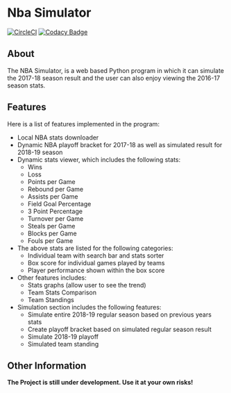 # Nba Simulator
[![CircleCI](https://circleci.com/gh/larryworm1127/nba_simulator.svg?style=svg)](https://circleci.com/gh/larryworm1127/nba_simulator)
[![Codacy Badge](https://api.codacy.com/project/badge/Grade/37a20c287c1140cdb2b77148447a2cc1)](https://www.codacy.com/app/larryworm1127/nba_simulator?utm_source=github.com&amp;utm_medium=referral&amp;utm_content=larryworm1127/nba_simulator&amp;utm_campaign=Badge_Grade)

## About
The NBA Simulator, is a web based Python program in which it can simulate the 2017-18 season result
and the user can also enjoy viewing the 2016-17 season stats.

## Features
Here is a list of features implemented in the program:
- Local NBA stats downloader
- Dynamic NBA playoff bracket for 2017-18 as well as simulated result for 2018-19 season
- Dynamic stats viewer, which includes the following stats:
    - Wins 
    - Loss
    - Points per Game
    - Rebound per Game
    - Assists per Game
    - Field Goal Percentage
    - 3 Point Percentage
    - Turnover per Game
    - Steals per Game
    - Blocks per Game
    - Fouls per Game
- The above stats are listed for the following categories:
    - Individual team with search bar and stats sorter
    - Box score for individual games played by teams
    - Player performance shown within the box score
- Other features includes:
    - Stats graphs (allow user to see the trend)
    - Team Stats Comparison
    - Team Standings
- Simulation section includes the following features:
    - Simulate entire 2018-19 regular season based on previous years stats
    - Create playoff bracket based on simulated regular season result
    - Simulate 2018-19 playoff
    - Simulated team standing
    
## Other Information
**The Project is still under development. Use it at your own risks!**


    